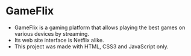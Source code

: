 # GameFlix
- GameFlix is a gaming platform that allows playing the best games on various devices by streaming.
- Its web site interface is Netflix alike.
- This project was made with HTML, CSS3 and JavaScript only.
